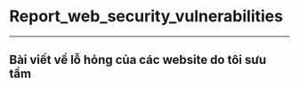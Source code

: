 # Report_web_security_vulnerabilities
------------------------------------------------------
## Bài viết về lỗ hỏng của các website do tôi sưu tầm

